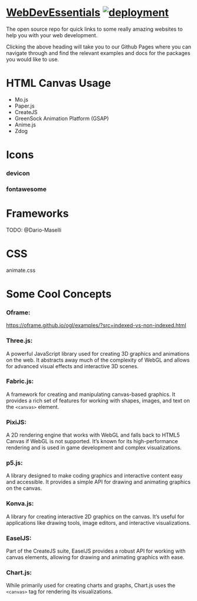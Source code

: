 # [WebDevEssentials](https://dario-maselli.github.io/WebDevEssentials/) [![deployment](https://github.com/Dario-Maselli/WebDevEssentials/actions/workflows/pages/pages-build-deployment/badge.svg)](https://github.com/Dario-Maselli/WebDevEssentials/actions/workflows/pages/pages-build-deployment)
The open source repo for quick links to some really amazing websites to help you with your web development.

Clicking the above heading will take you to our Github Pages where you can navigate through and find the relevant examples and docs for the packages you would like to use.

# HTML Canvas Usage 
- Mo.js
- Paper.js
- CreateJS
- GreenSock Animation Platform (GSAP)
- Anime.js
- Zdog

# Icons
### devicon

### fontawesome

# Frameworks 
TODO: @Dario-Maselli

# CSS
animate.css


# Some Cool Concepts
### Oframe:
https://oframe.github.io/ogl/examples/?src=indexed-vs-non-indexed.html

### Three.js: 
A powerful JavaScript library used for creating 3D graphics and animations on the web. It abstracts away much of the complexity of WebGL and allows for advanced visual effects and interactive 3D scenes.

### Fabric.js:
A framework for creating and manipulating canvas-based graphics. It provides a rich set of features for working with shapes, images, and text on the ```<canvas>``` element.

### PixiJS:
A 2D rendering engine that works with WebGL and falls back to HTML5 Canvas if WebGL is not supported. It’s known for its high-performance rendering and is used in game development and complex visualizations.

### p5.js:
A library designed to make coding graphics and interactive content easy and accessible. It provides a simple API for drawing and animating graphics on the canvas.

### Konva.js:
A library for creating interactive 2D graphics on the canvas. It’s useful for applications like drawing tools, image editors, and interactive visualizations.

### EaselJS:
Part of the CreateJS suite, EaselJS provides a robust API for working with canvas elements, allowing for drawing and animating graphics with ease.

### Chart.js:
While primarily used for creating charts and graphs, Chart.js uses the ```<canvas>``` tag for rendering its visualizations.